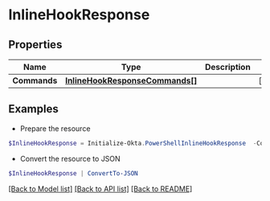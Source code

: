 # InlineHookResponse
## Properties

Name | Type | Description | Notes
------------ | ------------- | ------------- | -------------
**Commands** | [**InlineHookResponseCommands[]**](InlineHookResponseCommands.md) |  | [optional] 

## Examples

- Prepare the resource
```powershell
$InlineHookResponse = Initialize-Okta.PowerShellInlineHookResponse  -Commands null
```

- Convert the resource to JSON
```powershell
$InlineHookResponse | ConvertTo-JSON
```

[[Back to Model list]](../README.md#documentation-for-models) [[Back to API list]](../README.md#documentation-for-api-endpoints) [[Back to README]](../README.md)

